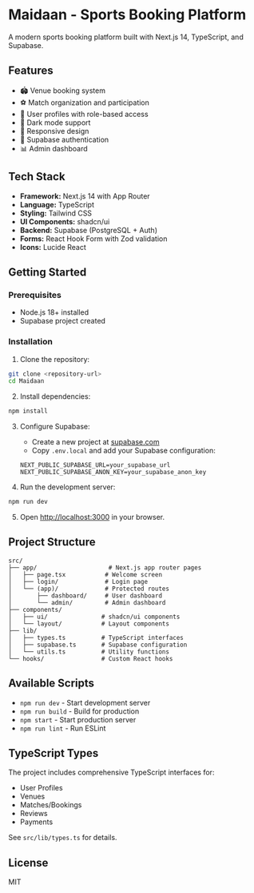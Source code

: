 # Maidaan - Sports Booking Platform

A modern sports booking platform built with Next.js 14, TypeScript, and Supabase.

## Features

- 🏟️ Venue booking system
- ⚽ Match organization and participation
- 👥 User profiles with role-based access
- 🎨 Dark mode support
- 📱 Responsive design
- 🔐 Supabase authentication
- 📊 Admin dashboard

## Tech Stack

- **Framework:** Next.js 14 with App Router
- **Language:** TypeScript
- **Styling:** Tailwind CSS
- **UI Components:** shadcn/ui
- **Backend:** Supabase (PostgreSQL + Auth)
- **Forms:** React Hook Form with Zod validation
- **Icons:** Lucide React

## Getting Started

### Prerequisites

- Node.js 18+ installed
- Supabase project created

### Installation

1. Clone the repository:
```bash
git clone <repository-url>
cd Maidaan
```

2. Install dependencies:
```bash
npm install
```

3. Configure Supabase:
   - Create a new project at [supabase.com](https://supabase.com)
   - Copy `.env.local` and add your Supabase configuration:
   ```
   NEXT_PUBLIC_SUPABASE_URL=your_supabase_url
   NEXT_PUBLIC_SUPABASE_ANON_KEY=your_supabase_anon_key
   ```

4. Run the development server:
```bash
npm run dev
```

5. Open [http://localhost:3000](http://localhost:3000) in your browser.

## Project Structure

```
src/
├── app/                    # Next.js app router pages
│   ├── page.tsx           # Welcome screen
│   ├── login/             # Login page
│   └── (app)/             # Protected routes
│       ├── dashboard/     # User dashboard
│       └── admin/         # Admin dashboard
├── components/
│   ├── ui/               # shadcn/ui components
│   └── layout/           # Layout components
├── lib/
│   ├── types.ts          # TypeScript interfaces
│   ├── supabase.ts       # Supabase configuration
│   └── utils.ts          # Utility functions
└── hooks/                # Custom React hooks
```

## Available Scripts

- `npm run dev` - Start development server
- `npm run build` - Build for production
- `npm start` - Start production server
- `npm run lint` - Run ESLint

## TypeScript Types

The project includes comprehensive TypeScript interfaces for:
- User Profiles
- Venues
- Matches/Bookings
- Reviews
- Payments

See `src/lib/types.ts` for details.

## License

MIT
